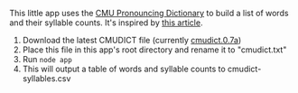 This little app uses the [CMU Pronouncing Dictionary](http://www.speech.cs.cmu.edu/cgi-bin/cmudict) to build a list of words and their syllable counts. It's inspired by [this article](http://www.onebloke.com/2011/06/counting-syllables-accurately-in-python-on-google-app-engine/).

1. Download the latest CMUDICT file (currently [cmudict.0.7a](http://svn.code.sf.net/p/cmusphinx/code/trunk/cmudict/cmudict.0.7a))
2. Place this file in this app's root directory and rename it to "cmudict.txt"
3. Run `node app`
4. This will output a table of words and syllable counts to cmudict-syllables.csv

